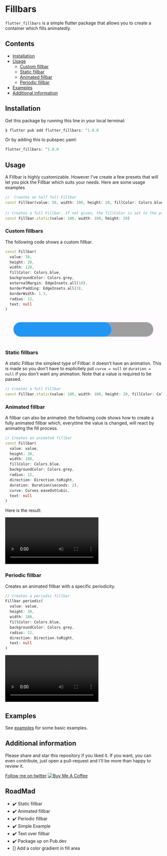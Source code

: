 # Fillbars

`flutter_fillbars` is a simple flutter package that allows you to create a container which
fills animatedly.

## Contents

- [Installation](#installation)
- [Usage](#usage)
  - [Custom fillbar](#custom-fillbars)
  - [Static fillbar](#static-fillbars)
  - [Animated fillbar](#animated-fillbar)
  - [Periodic fillbar](#periodic-fillbar)
- [Examples](#examples)
- [Additional information](#additional-information)


## Installation

Get this package by running this line in your local terminal:
```dart
$ flutter pub add flutter_fillbars: ^1.0.0
```

Or by adding this to pubspec.yaml:
```dart
flutter_fillbars: ^1.0.0
```

## Usage

A Fillbar is highly customizable. However I've create a few presets that will let you pick the Fillbar which suits your needs. Here are some usage examples

```dart
//  Creates an half full Fillbar
const Fillbar(value: 50, width: 100, height: 20, fillColor: Colors.blue,)

// Creates a full Fillbar. If not given, the fillColor is set to the primary color.
const Fillbar.static(value: 100, width: 100, height: 20)
```

### Custom fillbars

The following code shows a custom fillbar. 

```dart
const Fillbar(
  value: 78,
  height: 20,
  width: 120,
  fillColor: Colors.blue,
  backgroundColor: Colors.grey,
  externalMargin: EdgeInsets.all(10),
  borderPadding: EdgeInsets.all(3),
  borderWidth: 1.3,
  radius: 12,
  text: null
)
```

![A custom Fillbar](assets/img.png)

### Static fillbars

A static Fillbar the simplest type of Fillbar: it doesn't have an animation. This is made so you don't have to esplicitely put `curve = null` or `duration = null` if you don't want any animation.
Note that a value is required to be passed.

```dart
// Creates a full Fillbar
const Fillbar.static(value: 100, width: 100, height: 20, fillColor: Colors.amber)
```

### Animated fillbar

A fillbar can also be animated: the following code shows how to create a fully animated fillbar which, everytime the value is changed, will react by animating the fill process.

```dart
// Creates an animated fillbar
const Fillbar(
  value: value,
  height: 30,
  width: 180,
  fillColor: Colors.blue,
  backgroundColor: Colors.grey,
  radius: 12,
  direction: Direction.toRight,
  duration: Duration(seconds: 2),
  curve: Curves.easeOutCubic,
  text: null
)
```

Here is the result:

![A fully animated fillbar](assets/Animation.mp4)

### Periodic fillbar

Creates an animated fillbar with a specific periodicity.  
```dart
// Creates a periodic fillbar
Fillbar.periodic(
  value: value,
  height: 30,
  width: 180,
  fillColor: Colors.blue,
  backgroundColor: Colors.grey,
  radius: 12,
  direction: Direction.toRight,
  text: null
)
```

![A periodic fillbar](assets/periodic.mp4)

## Examples

See [examples](example) for some basic examples.

## Additional information

Please share and star this repository if you liked it. 
If you want, you can even contribute, just open a pull-request and I'll be more than happy to review it.

[Follow me on twitter](https://twitter.com/sirio_rigel)
<a href="https://www.buymeacoffee.com/tommasomiliani" target="_blank"><img src="https://cdn.buymeacoffee.com/buttons/v2/default-yellow.png" alt="Buy Me A Coffee" style="height: 60px !important;width: 217px !important;" ></a>

## RoadMad

- :heavy_check_mark: Static fillbar
- :heavy_check_mark: Animated fillbar
- :heavy_check_mark: Periodic fillbar
- :heavy_check_mark: Simple Example
- :heavy_check_mark: Text over fillbar
- :heavy_check_mark: Package up on Pub.dev
- [] Add a color gradient in fill area